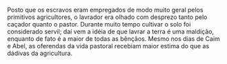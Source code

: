 ﻿Posto que os escravos eram empregados de modo muito geral pelos primitivos agricultores, o lavrador era olhado com desprezo tanto pelo caçador quanto o pastor. Durante muito tempo cultivar o solo foi considerado servil; daí vem a idéia de que lavrar a terra é uma maldição, enquanto de fato é a maior de todas as bênçãos. Mesmo nos dias de Caim e Abel, as oferendas da vida pastoral recebiam maior estima do que as dádivas da agricultura.